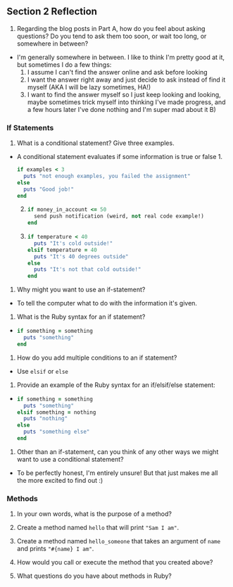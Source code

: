 ## Section 2 Reflection

1. Regarding the blog posts in Part A, how do you feel about asking questions? Do you tend to ask them too soon, or wait too long, or somewhere in between?

- I'm generally somewhere in between. I like to think I'm pretty good at it, but sometimes I do a few things:
  1. I assume I can't find the answer online and ask before looking
  1. I want the answer right away and just decide to ask instead of find it myself (AKA I will be lazy sometimes, HA!)
  1. I want to find the answer myself so I just keep looking and looking, maybe sometimes trick myself into thinking I've made progress, and a few hours later I've done nothing and I'm super mad about it B)

### If Statements

1. What is a conditional statement? Give three examples.

  - A conditional statement evaluates if some information is true or false
    1.
       ```ruby
       if examples < 3
         puts "not enough examples, you failed the assignment"
       else
         puts "Good job!"
       end
       ```

    2.
       ```ruby
       if money_in_account <= 50
         send push notification (weird, not real code example!)
       end
       ```

    3.
       ```ruby
       if temperature < 40
         puts "It's cold outside!"
       elsif temperature = 40
         puts "It's 40 degrees outside"
       else
         puts "It's not that cold outside!"
       end
       ```

1. Why might you want to use an if-statement?

  - To tell the computer what to do with the information it's given.

1. What is the Ruby syntax for an if statement?

  -
    ```ruby
    if something = something
      puts "something"
    end
    ```

1. How do you add multiple conditions to an if statement?

  - Use `elsif` or `else`

1. Provide an example of the Ruby syntax for an if/elsif/else statement:

  -
    ```ruby
    if something = something
      puts "something"
    elsif something = nothing
      puts "nothing"
    else
      puts "something else"
    end
    ```

1. Other than an if-statement, can you think of any other ways we might want to use a conditional statement?

  - To be perfectly honest, I'm entirely unsure! But that just makes me all the more excited to find out :)

### Methods

1. In your own words, what is the purpose of a method?

1. Create a method named `hello` that will print `"Sam I am"`.

1. Create a method named `hello_someone` that takes an argument of `name` and prints `"#{name} I am"`.

1. How would you call or execute the method that you created above?

1. What questions do you have about methods in Ruby?
